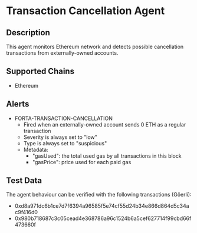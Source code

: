 # Transaction Cancellation Agent

## Description

This agent monitors Ethereum network and detects possible cancellation transactions 
from externally-owned accounts. 

## Supported Chains

- Ethereum

## Alerts

- FORTA-TRANSACTION-CANCELLATION
  - Fired when an externally-owned account sends 0 ETH as a regular transaction
  - Severity is always set to "low"
  - Type is always set to "suspicious"
  - Metadata: 
    - "gasUsed": the total used gas by all transactions in this block
    - "gasPrice": price used for each paid gas

## Test Data

The agent behaviour can be verified with the following transactions (Göerli):

- 0xd8a971dc6b1ce7d7f6394a96585f5e74cf55d24b34e866d864d5c34ac9f416d0
- 0x980b718687c3c05cead4e368786a96c1524b6a5cef627714f99cbd66f473660f
